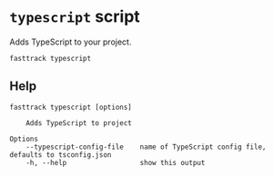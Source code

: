 # `typescript` script

Adds TypeScript to your project.

```shell
fasttrack typescript
```

## Help

```
fasttrack typescript [options]

    Adds TypeScript to project

Options
    --typescript-config-file    name of TypeScript config file, defaults to tsconfig.json
    -h, --help                  show this output
```

